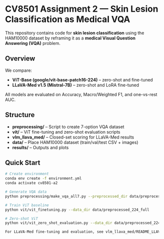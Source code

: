 # CV8501 Assignment 2 — Skin Lesion Classification as Medical VQA

This repository contains code for **skin lesion classification** using the HAM10000 dataset by reframing it as a **medical Visual Question Answering (VQA)** problem.

## Overview
We compare:
- **ViT-Base (google/vit-base-patch16-224)** – zero-shot and fine-tuned
- **LLaVA-Med v1.5 (Mistral-7B)** – zero-shot and LoRA fine-tuned

All models are evaluated on Accuracy, Macro/Weighted F1, and one-vs-rest AUC.

## Structure
- **preprocessing/** – Script to create 7-option VQA dataset  
- **vit/** – ViT fine-tuning and zero-shot evaluation scripts  
- **vlm_llava_med/** – Closed-set scoring for LLaVA-Med results  
- **data/** – Place HAM10000 dataset (train/val/test CSV + images)  
- **results/** – Outputs and plots  


## Quick Start
```bash
# Create environment
conda env create -f environment.yml
conda activate cv8501-a2

# Generate VQA data
python preprocessing/make_vqa_all7.py --preprocessed_dir data/preprocessed_224_full

# Train ViT baseline
python vit/vit_finetuning.py --data_dir data/preprocessed_224_full

# Zero-shot ViT
python vit/vit_zero_shot_evaluation.py --data_dir data/preprocessed_224_full

For LLaVA-Med fine-tuning and evaluation, see vlm_llava_med/README_LLAVA_MED.md.

